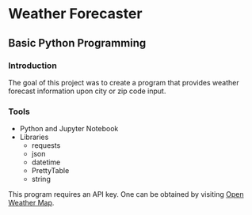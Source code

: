 # Weather Forecaster
## Basic Python Programming 

### Introduction
The goal of this project was to create a program that provides weather forecast information upon city or zip code input.

### Tools
* Python and Jupyter Notebook 
* Libraries
  * requests
  * json
  * datetime
  * PrettyTable
  * string

This program requires an API key. One can be obtained by visiting [Open Weather Map](https://openweathermap.org/api).
